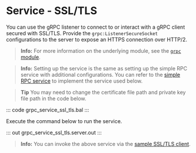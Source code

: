 # Service - SSL/TLS

You can use the gRPC listener to connect to or interact with a gRPC client secured with SSL/TLS. Provide the `grpc:ListenerSecureSocket` configurations to the server to expose an HTTPS connection over HTTP/2.

>**Info:** For more information on the underlying module, see the [`grpc` module](https://lib.ballerina.io/ballerina/grpc/latest/).

>**Info:** Setting up the service is the same as setting up the simple RPC service with additional configurations. You can refer to the [simple RPC service](/learn/by-example/grpc-service-simple/) to implement the service used below.

>**Tip** You may need to change the certificate file path and private key file path in the code below.

   ::: code grpc_service_ssl_tls.bal :::

Execute the command below to run the service.

   ::: out grpc_service_ssl_tls.server.out :::

>**Info:** You can invoke the above service via the [sample SSL/TLS client](/learn/by-example/grpc-client-ssl-tls/).
